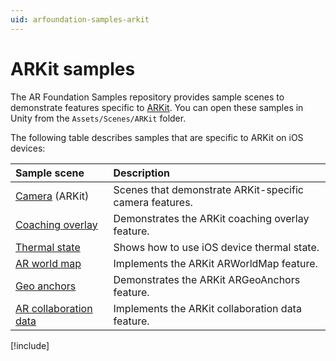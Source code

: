 ```yaml
---
uid: arfoundation-samples-arkit
---
```

# ARKit samples

The AR Foundation Samples repository provides sample scenes to demonstrate features specific to [ARKit](xref:arkit-manual). You can open these samples in Unity from the `Assets/Scenes/ARKit` folder.

The following table describes samples that are specific to ARKit on iOS devices:

| Sample scene                                             | Description                                         |
| :------------------------------------------------------- | :-------------------------------------------------- |
| [Camera](xref:arfoundation-samples-arkit-camera) (ARKit) | Scenes that demonstrate ARKit-specific camera features. |
| [Coaching overlay](xref:arfoundation-samples-coaching-overlay) | Demonstrates the ARKit coaching overlay feature. |
| [Thermal state](xref:arfoundation-samples-thermal-state) | Shows how to use iOS device thermal state. |
| [AR world map](xref:arfoundation-samples-world-map) | Implements the ARKit ARWorldMap feature. |
| [Geo anchors](xref:arfoundation-samples-geo-anchors) | Demonstrates the ARKit ARGeoAnchors feature. |
| [AR collaboration data](xref:arfoundation-samples-collaboration-data) | Implements the ARKit collaboration data feature. |

[!include[](../snippets/apple-arkit-trademark.md)]
